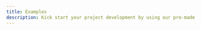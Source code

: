 ```yaml
---
title: Examples
description: Kick start your project development by using our pre-made real-world layout examples.
---
```

